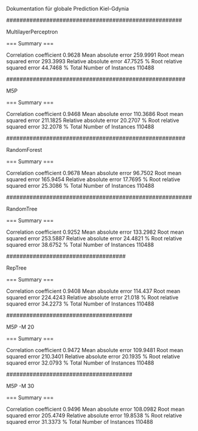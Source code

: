 Dokumentation für globale Prediction Kiel-Gdynia

#####################################################

MultilayerPerceptron

=== Summary ===

Correlation coefficient                  0.9628
Mean absolute error                    259.9991
Root mean squared error                293.3993
Relative absolute error                 47.7525 %
Root relative squared error             44.7468 %
Total Number of Instances           110488     


######################################################

M5P

=== Summary ===

Correlation coefficient                  0.9468
Mean absolute error                    110.3686
Root mean squared error                211.1825
Relative absolute error                 20.2707 %
Root relative squared error             32.2078 %
Total Number of Instances           110488     

######################################################

RandomForest

=== Summary ===

Correlation coefficient                  0.9678
Mean absolute error                     96.7502
Root mean squared error                165.9454
Relative absolute error                 17.7695 %
Root relative squared error             25.3086 %
Total Number of Instances           110488     

########################################################

RandomTree

=== Summary ===

Correlation coefficient                  0.9252
Mean absolute error                    133.2982
Root mean squared error                253.5887
Relative absolute error                 24.4821 %
Root relative squared error             38.6752 %
Total Number of Instances           110488    

####################################

RepTree

=== Summary ===

Correlation coefficient                  0.9408
Mean absolute error                    114.437
Root mean squared error                224.4243
Relative absolute error                 21.018  %
Root relative squared error             34.2273 %
Total Number of Instances           110488   

######################################

M5P -M 20

=== Summary ===

Correlation coefficient                  0.9472
Mean absolute error                    109.9481
Root mean squared error                210.3401
Relative absolute error                 20.1935 %
Root relative squared error             32.0793 %
Total Number of Instances           110488     


######################################

M5P -M 30

=== Summary ===

Correlation coefficient                  0.9496
Mean absolute error                    108.0982
Root mean squared error                205.4749
Relative absolute error                 19.8538 %
Root relative squared error             31.3373 %
Total Number of Instances           110488     
